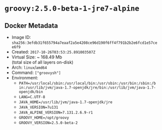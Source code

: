 # `groovy:2.5.0-beta-1-jre7-alpine`

## Docker Metadata

- Image ID: `sha256:3efdb31f655794a7eaaf2a5e4208ce96d190f6ff4f791b2b2e6fcd1e57cee6f9`
- Created: `2017-10-26T03:53:25.891003507Z`
- Virtual Size: ~ 168.49 Mb  
  (total size of all layers on-disk)
- Arch: `linux`/`amd64`
- Command: `["groovysh"]`
- Environment:
  - `PATH=/usr/local/sbin:/usr/local/bin:/usr/sbin:/usr/bin:/sbin:/bin:/usr/lib/jvm/java-1.7-openjdk/jre/bin:/usr/lib/jvm/java-1.7-openjdk/bin`
  - `LANG=C.UTF-8`
  - `JAVA_HOME=/usr/lib/jvm/java-1.7-openjdk/jre`
  - `JAVA_VERSION=7u131`
  - `JAVA_ALPINE_VERSION=7.131.2.6.9-r1`
  - `GROOVY_HOME=/opt/groovy`
  - `GROOVY_VERSION=2.5.0-beta-2`
